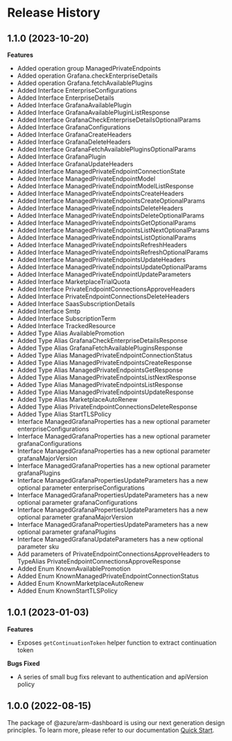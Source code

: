 # Release History
    
## 1.1.0 (2023-10-20)
    
**Features**

  - Added operation group ManagedPrivateEndpoints
  - Added operation Grafana.checkEnterpriseDetails
  - Added operation Grafana.fetchAvailablePlugins
  - Added Interface EnterpriseConfigurations
  - Added Interface EnterpriseDetails
  - Added Interface GrafanaAvailablePlugin
  - Added Interface GrafanaAvailablePluginListResponse
  - Added Interface GrafanaCheckEnterpriseDetailsOptionalParams
  - Added Interface GrafanaConfigurations
  - Added Interface GrafanaCreateHeaders
  - Added Interface GrafanaDeleteHeaders
  - Added Interface GrafanaFetchAvailablePluginsOptionalParams
  - Added Interface GrafanaPlugin
  - Added Interface GrafanaUpdateHeaders
  - Added Interface ManagedPrivateEndpointConnectionState
  - Added Interface ManagedPrivateEndpointModel
  - Added Interface ManagedPrivateEndpointModelListResponse
  - Added Interface ManagedPrivateEndpointsCreateHeaders
  - Added Interface ManagedPrivateEndpointsCreateOptionalParams
  - Added Interface ManagedPrivateEndpointsDeleteHeaders
  - Added Interface ManagedPrivateEndpointsDeleteOptionalParams
  - Added Interface ManagedPrivateEndpointsGetOptionalParams
  - Added Interface ManagedPrivateEndpointsListNextOptionalParams
  - Added Interface ManagedPrivateEndpointsListOptionalParams
  - Added Interface ManagedPrivateEndpointsRefreshHeaders
  - Added Interface ManagedPrivateEndpointsRefreshOptionalParams
  - Added Interface ManagedPrivateEndpointsUpdateHeaders
  - Added Interface ManagedPrivateEndpointsUpdateOptionalParams
  - Added Interface ManagedPrivateEndpointUpdateParameters
  - Added Interface MarketplaceTrialQuota
  - Added Interface PrivateEndpointConnectionsApproveHeaders
  - Added Interface PrivateEndpointConnectionsDeleteHeaders
  - Added Interface SaasSubscriptionDetails
  - Added Interface Smtp
  - Added Interface SubscriptionTerm
  - Added Interface TrackedResource
  - Added Type Alias AvailablePromotion
  - Added Type Alias GrafanaCheckEnterpriseDetailsResponse
  - Added Type Alias GrafanaFetchAvailablePluginsResponse
  - Added Type Alias ManagedPrivateEndpointConnectionStatus
  - Added Type Alias ManagedPrivateEndpointsCreateResponse
  - Added Type Alias ManagedPrivateEndpointsGetResponse
  - Added Type Alias ManagedPrivateEndpointsListNextResponse
  - Added Type Alias ManagedPrivateEndpointsListResponse
  - Added Type Alias ManagedPrivateEndpointsUpdateResponse
  - Added Type Alias MarketplaceAutoRenew
  - Added Type Alias PrivateEndpointConnectionsDeleteResponse
  - Added Type Alias StartTLSPolicy
  - Interface ManagedGrafanaProperties has a new optional parameter enterpriseConfigurations
  - Interface ManagedGrafanaProperties has a new optional parameter grafanaConfigurations
  - Interface ManagedGrafanaProperties has a new optional parameter grafanaMajorVersion
  - Interface ManagedGrafanaProperties has a new optional parameter grafanaPlugins
  - Interface ManagedGrafanaPropertiesUpdateParameters has a new optional parameter enterpriseConfigurations
  - Interface ManagedGrafanaPropertiesUpdateParameters has a new optional parameter grafanaConfigurations
  - Interface ManagedGrafanaPropertiesUpdateParameters has a new optional parameter grafanaMajorVersion
  - Interface ManagedGrafanaPropertiesUpdateParameters has a new optional parameter grafanaPlugins
  - Interface ManagedGrafanaUpdateParameters has a new optional parameter sku
  - Add parameters of PrivateEndpointConnectionsApproveHeaders to TypeAlias PrivateEndpointConnectionsApproveResponse
  - Added Enum KnownAvailablePromotion
  - Added Enum KnownManagedPrivateEndpointConnectionStatus
  - Added Enum KnownMarketplaceAutoRenew
  - Added Enum KnownStartTLSPolicy
    
## 1.0.1 (2023-01-03)

**Features**

 -  Exposes `getContinuationToken` helper function to extract continuation token

**Bugs Fixed**

  - A series of small bug fixs relevant to authentication and apiVersion policy

## 1.0.0 (2022-08-15)

The package of @azure/arm-dashboard is using our next generation design principles. To learn more, please refer to our documentation [Quick Start](https://aka.ms/js-track2-quickstart).
